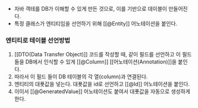 - 자바 객테를 DB가 이해할 수 있게 만든 것으로, 이를 기반으로 데이블이 만들어진다.
- 특정 클래스가 엔티티임을 선언하기 위해 [[@Entity]] 어노테이션을 붙인다.


### 엔티티로 테이블 선언방법
1. [[DTO(Data Transfer Object)]] 코드를 작성할 때, 같이 필드를 선언하고 이 필드들을 DB에서 인식할 수 있게 [[@Column]] [[어노테이션(Annotation)]]을 붙인다.
2. 따라서 이 필드 들이 DB 테이블의 각 열(column)과 연결된다.
3. 엔티티의 대푯값을 넣는다. 대푯값을 id로 선언하고 [[@Id]] 어노테이션을 붙인다.
4. 이이서 [[@GeneratedValue]] 어노테이션도 붙여서 대푯값을 자동으로 생성하게 한다.